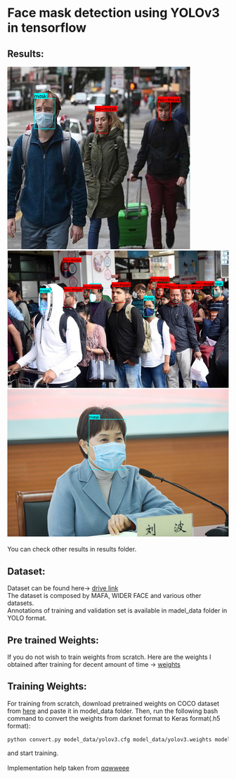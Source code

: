 # Face mask detection using YOLOv3 in tensorflow
## Results:
![Face mask detection result image](/results/z4.jpg)
![Face mask detection result image](/results/z5.jpg)
![Face mask detection result image](/results/z3.jpg)<br/><br/>
You can check other results in results folder.<br/>
## Dataset:
Dataset can be found here-> [drive link](https://drive.google.com/drive/folders/1pAxEBmfYLoVtZQlBT3doxmesAO7n3ES1?usp=sharing) <br/>
The dataset is composed by MAFA, WIDER FACE and various other datasets.<br/>
Annotations of training and validation set is available in madel_data folder in YOLO format.
## Pre trained Weights:
If you do not wish to train weights from scratch. Here are the weights I obtained after training for decent amount of time -> 
[weights](https://drive.google.com/file/d/1-BL5nkVSjwBxOpDbTzBWOIHn8I-HopaF/view?usp=sharing)<br/> 
## Training Weights:
For training from scratch, download pretrained weights on COCO dataset from [here](https://pjreddie.com/media/files/yolov3.weights) and paste it in model_data folder. Then, 
run the following bash command to convert the weights from darknet format to Keras format(.h5 format):
```bash
python convert.py model_data/yolov3.cfg model_data/yolov3.weights model_data/yolo_weights.h5
```
and start training.<br/><br/>
Implementation help taken from [qqwweee](https://github.com/qqwweee/keras-yolo3)
